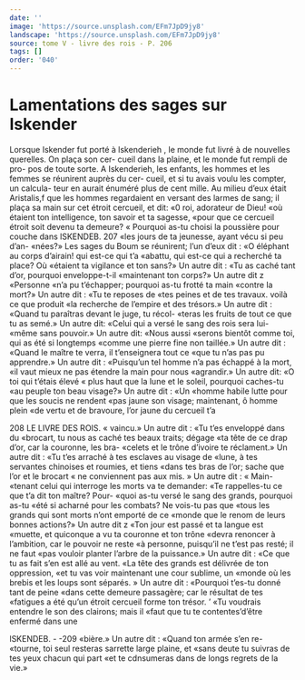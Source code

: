 ```yaml
---
date: ''
image: 'https://source.unsplash.com/EFm7JpD9jy8'
landscape: 'https://source.unsplash.com/EFm7JpD9jy8'
source: tome V - livre des rois - P. 206
tags: []
order: '040'
---
```


# Lamentations des sages sur Iskender

Lorsque Iskender fut porté à lskenderieh , le monde
fut livré à de nouvelles querelles. On plaça son cer- cueil dans la plaine, et le monde fut rempli de pro- pos de toute sorte. A Iskenderieh, les enfants, les hommes et les femmes se réunirent auprès du cer-
cueil, et si tu avais voulu les compter, un calcula- teur en aurait énuméré plus de cent mille. Au milieu
d’eux était Aristalis,f que les hommes regardaient en versant des larmes de sang; il plaça sa main sur cet étroit cercueil, et dit: «0 roi, adorateur de Dieu!
«où étaient ton intelligence, ton savoir et ta sagesse, «pour que ce cercueil étroit soit devenu ta demeure? « Pourquoi as-tu choisi la poussière pour couche dans
lSKENDEB. 207 «les jours de ta jeunesse, ayant vécu si peu d’an-
«nées?»
Les sages du Boum se réunirent; l’un d’eux dit :
«O éléphant au corps d’airain! qui est-ce qui t’a
«abattu, qui est-ce qui a recherché ta place? Où «étaient ta vigilance et ton sans?» Un autre dit : «Tu as caché tant d’or, pourquoi enveloppe-t-il «maintenant ton corps?» Un autre dit z «Personne «n’a pu t’échapper; pourquoi as-tu frotté ta main
«contre la mort?» Un autre dit : «Tu te reposes de «tes peines et de tes travaux. voilà ce que produit «la recherche de l’empire et des trésors.» Un autre
dit : «Quand tu paraîtras devant le juge, tu récol- «teras les fruits de tout ce que tu as semé.» Un autre dit: «Celui qui a versé le sang des rois sera lui-
«même sans pouvoir.» Un autre dit: «Nous aussi
«serons bientôt comme toi, qui as été si longtemps
«comme une pierre fine non taillée.» Un autre dit :
«Quand le maître te verra, il t’enseignera tout ce
«que tu n’as pas pu apprendre.» Un autre dit : «Puisqu’un tel homme n’a pas échappé à la mort,
«il vaut mieux ne pas étendre la main pour nous «agrandir.» Un autre dit: «O toi qui t’étais élevé
« plus haut que la lune et le soleil, pourquoi caches-tu «au peuple ton beau visage?» Un autre dit : «Un «homme habile lutte pour que les soucis ne rendent «pas jaune son visage; maintenant, ô homme plein «de vertu et de bravoure, l’or jaune du cercueil t’a

208 LE LIVRE DES ROIS.
« vaincu.» Un autre dit : «Tu t’es enveloppé dans du
«brocart, tu nous as caché tes beaux traits; dégage «ta tête de ce drap d’or, car la couronne, les bra- «celets et le trône d’ivoire te réclament.» Un autre
dit : «Tu t’es arraché à tes esclaves au visage de «lune, à tes servantes chinoises et roumies, et tiens «dans tes bras de l’or; sache que l’or et le brocart
« ne conviennent pas aux mis. » Un autre dit : « Main- «tenant celui qui interroge les morts va te demander: «Te rappelles-tu ce que t’a dit ton maître? Pour-
«quoi as-tu versé le sang des grands, pourquoi as-tu «été si acharné pour les combats? Ne vois-tu pas que
«tous les grands qui sont morts n’ont emporté de ce «monde que le renom de leurs bonnes actions?» Un autre dit z «Ton jour est passé et ta langue est
«muette, et quiconque a vu ta couronne et ton trône «devra renoncer à l’ambition, car le pouvoir ne reste
«à personne, puisqu’il ne t’est pas resté; il ne faut
«pas vouloir planter l’arbre de la puissance.» Un autre dit : «Ce que tu as fait s’en est allé au vent.
«La tête des grands est délivrée de ton oppression,
«et tu vas voir maintenant une cour sublime, un «monde où les brebis et les loups sont séparés. » Un
autre dit : «Pourquoi t’es-tu donné tant de peine «dans cette demeure passagère; car le résultat de tes «fatigues a été qu’un étroit cercueil forme ton trésor.
’ «Tu voudrais entendre le son des clairons; mais il «faut que tu te contentes’d’être enfermé dans une

lSKENDEB. - -209 «bière.» Un autre dit : «Quand ton armée s’en re-
«tourne, toi seul resteras sarrette large plaine, et «sans deute tu suivras de tes yeux chacun qui part «et te cdnsumeras dans de longs regrets de la vie.»
